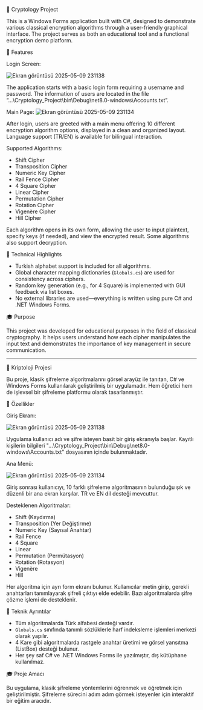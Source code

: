 🔐 Cryptology Project

This is a Windows Forms application built with C#, designed to demonstrate various classical encryption algorithms through a user-friendly graphical interface. The project serves as both an educational tool and a functional encryption demo platform.

🧩 Features

Login Screen:

![Ekran görüntüsü 2025-05-09 231138](https://github.com/user-attachments/assets/4710e233-783e-4361-8f8e-9b1e5f69ea1a)






  The application starts with a basic login form requiring a username and password. The information of users are located in the file “...\Cryptology_Project\bin\Debug\net8.0-windows\Accounts.txt”.


Main Page:
![Ekran görüntüsü 2025-05-09 231134](https://github.com/user-attachments/assets/ed88a225-6303-41cf-8ee9-392b02d6213d)




  After login, users are greeted with a main menu offering 10 different encryption algorithm options, displayed in a clean and organized layout. Language support (TR/EN) is available for bilingual interaction.

Supported Algorithms:

  * Shift Cipher
  * Transposition Cipher
  * Numeric Key Cipher
  * Rail Fence Cipher
  * 4 Square Cipher
  * Linear Cipher
  * Permutation Cipher
  * Rotation Cipher
  * Vigenère Cipher
  * Hill Cipher

Each algorithm opens in its own form, allowing the user to input plaintext, specify keys (if needed), and view the encrypted result. Some algorithms also support decryption.

 🧠 Technical Highlights

* Turkish alphabet support is included for all algorithms.
* Global character mapping dictionaries (`Globals.cs`) are used for consistency across ciphers.
* Random key generation (e.g., for 4 Square) is implemented with GUI feedback via list boxes.
* No external libraries are used—everything is written using pure C# and .NET Windows Forms.

 🎓 Purpose

This project was developed for educational purposes in the field of classical cryptography. It helps users understand how each cipher manipulates the input text and demonstrates the importance of key management in secure communication.

---------------------------------------------------------------------------------------------------------------------------------------------

 🔐 Kriptoloji Projesi

Bu proje, klasik şifreleme algoritmalarını görsel arayüz ile tanıtan, C# ve Windows Forms kullanılarak geliştirilmiş bir uygulamadır. Hem öğretici hem de işlevsel bir şifreleme platformu olarak tasarlanmıştır.

 🧩 Özellikler

Giriş Ekranı:

![Ekran görüntüsü 2025-05-09 231138](https://github.com/user-attachments/assets/4710e233-783e-4361-8f8e-9b1e5f69ea1a)







  Uygulama kullanıcı adı ve şifre isteyen basit bir giriş ekranıyla başlar. Kayıtlı kişilerin bilgileri "...\Cryptology_Project\bin\Debug\net8.0-windows\Accounts.txt" dosyasının içinde bulunmaktadır.


Ana Menü:

![Ekran görüntüsü 2025-05-09 231134](https://github.com/user-attachments/assets/ed88a225-6303-41cf-8ee9-392b02d6213d)




  Giriş sonrası kullanıcıyı, 10 farklı şifreleme algoritmasının bulunduğu şık ve düzenli bir ana ekran karşılar. TR ve EN dil desteği mevcuttur.

Desteklenen Algoritmalar:

  * Shift (Kaydırma)
  * Transposition (Yer Değiştirme)
  * Numeric Key (Sayısal Anahtar)
  * Rail Fence
  * 4 Square
  * Linear
  * Permutation (Permütasyon)
  * Rotation (Rotasyon)
  * Vigenère
  * Hill

Her algoritma için ayrı form ekranı bulunur. Kullanıcılar metin girip, gerekli anahtarları tanımlayarak şifreli çıktıyı elde edebilir. Bazı algoritmalarda şifre çözme işlemi de desteklenir.

 🧠 Teknik Ayrıntılar

* Tüm algoritmalarda Türk alfabesi desteği vardır.
* `Globals.cs` sınıfında tanımlı sözlüklerle harf indeksleme işlemleri merkezi olarak yapılır.
* 4 Kare gibi algoritmalarda rastgele anahtar üretimi ve görsel yansıtma (ListBox) desteği bulunur.
* Her şey saf C# ve .NET Windows Forms ile yazılmıştır, dış kütüphane kullanılmaz.

 🎓 Proje Amacı

Bu uygulama, klasik şifreleme yöntemlerini öğrenmek ve öğretmek için geliştirilmiştir. Şifreleme sürecini adım adım görmek isteyenler için interaktif bir eğitim aracıdır.

